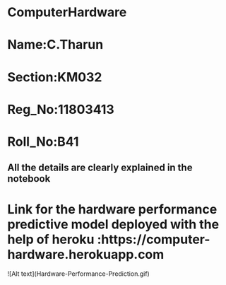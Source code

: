 # ComputerHardware

<h1>Name:C.Tharun</h1>
<h1>Section:KM032</h1>
<h1>Reg_No:11803413</h1>
<h1>Roll_No:B41</h1>
<h2>All the details are clearly explained in the notebook</h2>
<h1>Link for the hardware performance predictive model deployed with the help of heroku :https://computer-hardware.herokuapp.com</h1>
![Alt text](Hardware-Performance-Prediction.gif)

